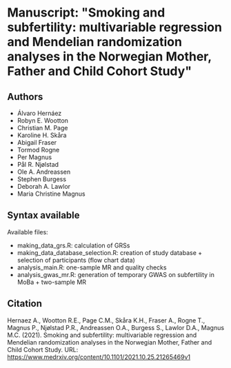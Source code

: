 # Manuscript: "Smoking and subfertility: multivariable regression and Mendelian randomization analyses in the Norwegian Mother, Father and Child Cohort Study"
## Authors
- Álvaro Hernáez
- Robyn E. Wootton
- Christian M. Page
- Karoline H. Skåra
- Abigail Fraser
- Tormod Rogne
- Per Magnus
- Pål R. Njølstad
- Ole A. Andreassen
- Stephen Burgess
- Deborah A. Lawlor
- Maria Christine Magnus


## Syntax available
Available files: 
- making_data_grs.R: calculation of GRSs
- making_data_database_selection.R: creation of study database + selection of participants (flow chart data)
- analysis_main.R: one-sample MR and quality checks
- analysis_gwas_mr.R: generation of temporary GWAS on subfertility in MoBa + two-sample MR


## Citation
Hernaez A., Wootton R.E., Page C.M., Skåra K.H., Fraser A., Rogne T., Magnus P., Njølstad P.R., Andreassen O.A., Burgess S., Lawlor D.A., Magnus M.C. (2021). Smoking and subfertility: multivariable regression and Mendelian randomization analyses in the Norwegian Mother, Father and Child Cohort Study. URL: https://www.medrxiv.org/content/10.1101/2021.10.25.21265469v1
